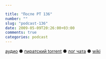 ```yaml
---

title: "После РТ 136"
number: ""
slug: "podcast-136"
date: 2009-05-09T20:26:00+03:00
comments: true
categories: podcast
---
```

[аудио](http://cdn.radio-t.com/rt136post.mp3) ● [пиратский torrent](http://pirates.radio-t.com/torrents/rt136post.mp3.torrent) ● [лог чата](http://chat.radio-t.com/logs/radio-t-136.html) ● [wiki](http://wiki.radio-t.com/%D0%9F%D0%BE%D1%81%D0%BB%D0%B5_%D0%A0%D0%A2_136)<audio src="http://cdn.radio-t.com/rt136post.mp3" preload="none">
